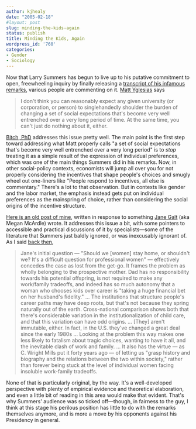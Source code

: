```yaml
---
author: kjhealy
date: "2005-02-18"
#layout: post
slug: minding-the-kids-again
status: publish
title: Minding the Kids, Again
wordpress_id: '760'
categories:
- Gender
- Sociology
---
```


Now that Larry Summers has begun to live up to his putative commitment to open, freewheeling inquiry by finally releasing a [transcript of his infamous remarks](http://www.president.harvard.edu/speeches/2005/nber.html), various people are commenting on it. [Matt Yglesias](http://yglesias.typepad.com/matthew/2005/02/summers_redux.html) says

> I don't think you can reasonably expect any given university (or corporation, or person) to singlehandedly shoulder the burden of changing a set of social expectations that's become very well entrenched over a very long period of time. At the same time, you can't just do nothing about it, either.

[Bitch, PhD](http://bitchphd.blogspot.com/2005/02/open-mouth-insert-dick-larry.html) addresses this issue pretty well. The main point is the first step toward addressing what Matt properly calls "a set of social expectations that's become very well entrenched over a very long period" is to *stop* treating it as a simple result of the expression of individual preferences, which was one of the main things Summers did in his remarks. Now, in other social-policy contexts, economists will jump all over you for not properly considering the incentives that shape people's choices and smugly wheel out one-liners like "People respond to incentives, all else is commentary." There's a lot to that observation. But in contexts like gender and the labor market, the emphasis instead gets put on individual preferences as the mainspring of choice, rather than considering the social origins of the incentive structure.

[Here is an old post of mine](http://www.crookedtimber.org/archives/000432.html), written in response to something [Jane Galt](http://www.janegalt.net/blog/archives/004361.html) (aka Megan McArdle) wrote. It addresses this issue a bit, with some pointers to accessible and practical discussions of it by specialists—some of the literature that Summers just baldly ignored, or was inexcusably ignorant of. As I said [back then](http://www.crookedtimber.org/archives/000432.html),

> Jane's initial question — "Should we [women] stay home, or shouldn't we? It's a difficult question for professional women" — effectively concedes the case as lost from the get-go. It frames the problem as wholly belonging to the prospective mother. Dad has no responsibility towards his potential offspring, is not required to make any work/family tradeoffs, and indeed has so much autonomy that a woman who chooses kids over career is "taking a huge financial bet on her husband's fidelity." ... The institutions that structure people's career paths may have deep roots, but that's not because they spring naturally out of the earth. Cross-national comparison shows both that there's considerable variation in the institutionalization of child care, and that this variation can have odd origins. ... [They] aren't immutable, either. In fact, in the U.S. they've changed a great deal since the early 1980s … Looking at the problem this way makes one less likely to fatalism about tragic choices, wanting to have it all, and the inevitable clash of work and family. ... It also has the virtue — as C. Wright Mills put it forty years ago — of letting us "grasp history and biography and the relations between the two within society," rather than forever being stuck at the level of individual women facing insoluble work-family tradeoffs.

None of that is particularly original, by the way. It's a well-developed perspective with plenty of empirical evidence and theoretical elaboration, and even a little bit of reading in this area would make that evident. That's why Summers' audience was so ticked off—though, in fairness to the guy, I think at this stage his perilous position has little to do with the remarks themselves anymore, and is more a move by his opponents against his Presidency in general.
